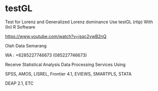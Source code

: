 # testGL
Test for Lorenz and Generalized Lorenz dominance Use testGL (rtip) With (In) R Software

https://www.youtube.com/watch?v=jsqc2ywB2nQ

Olah Data Semarang

WA : +6285227746673 (085227746673)

Receive Statistical Analysis Data Processing Services Using

SPSS, AMOS, LISREL, Frontier 4.1, EVIEWS, SMARTPLS, STATA

DEAP 2.1, ETC
